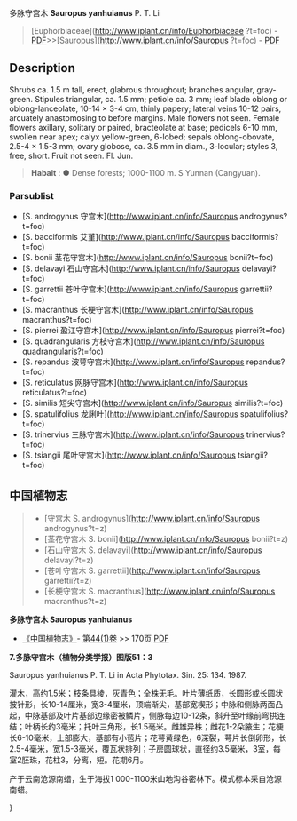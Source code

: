 多脉守宫木 **Sauropus yanhuianus** P. T. Li

> [Euphorbiaceae](http://www.iplant.cn/info/Euphorbiaceae ?t=foc) - [PDF](http://iplant.cn/foc/pdf/Euphorbiaceae.pdf)>>[Sauropus](http://www.iplant.cn/info/Sauropus ?t=foc) - [PDF](http://www.iplant.cn/foc/pdf/Sauropus.pdf)

## Description

Shrubs ca. 1.5 m tall, erect, glabrous throughout; branches angular, gray-green. Stipules triangular, ca. 1.5 mm; petiole ca. 3 mm; leaf blade oblong or oblong-lanceolate, 10-14 × 3-4 cm, thinly papery; lateral veins 10-12 pairs, arcuately anastomosing to before margins. Male flowers not seen. Female flowers axillary, solitary or paired, bracteolate at base; pedicels 6-10 mm, swollen near apex; calyx yellow-green, 6-lobed; sepals oblong-obovate, 2.5-4 × 1.5-3 mm; ovary globose, ca. 3.5 mm in diam., 3-locular; styles 3, free, short. Fruit not seen. Fl. Jun.

> **Habait** : 
>● Dense forests; 1000-1100 m. S Yunnan (Cangyuan).

### Parsublist

* [S.  androgynus  守宫木](http://www.iplant.cn/info/Sauropus androgynus?t=foc)
* [S.  bacciformis  艾堇](http://www.iplant.cn/info/Sauropus bacciformis?t=foc)
* [S.  bonii  茎花守宫木](http://www.iplant.cn/info/Sauropus bonii?t=foc)
* [S.  delavayi  石山守宫木](http://www.iplant.cn/info/Sauropus delavayi?t=foc)
* [S.  garrettii  苍叶守宫木](http://www.iplant.cn/info/Sauropus garrettii?t=foc)
* [S.  macranthus  长梗守宫木](http://www.iplant.cn/info/Sauropus macranthus?t=foc)
* [S.  pierrei  盈江守宫木](http://www.iplant.cn/info/Sauropus pierrei?t=foc)
* [S.  quadrangularis  方枝守宫木](http://www.iplant.cn/info/Sauropus quadrangularis?t=foc)
* [S.  repandus  波萼守宫木](http://www.iplant.cn/info/Sauropus repandus?t=foc)
* [S.  reticulatus  网脉守宫木](http://www.iplant.cn/info/Sauropus reticulatus?t=foc)
* [S.  similis  短尖守宫木](http://www.iplant.cn/info/Sauropus similis?t=foc)
* [S.  spatulifolius  龙脷叶](http://www.iplant.cn/info/Sauropus spatulifolius?t=foc)
* [S.  trinervius  三脉守宫木](http://www.iplant.cn/info/Sauropus trinervius?t=foc)
* [S.  tsiangii  尾叶守宫木](http://www.iplant.cn/info/Sauropus tsiangii?t=foc)

## 中国植物志

> * [守宫木  S.  androgynus](http://www.iplant.cn/info/Sauropus androgynus?t=z)
> * [茎花守宫木  S.  bonii](http://www.iplant.cn/info/Sauropus bonii?t=z)
> * [石山守宫木  S.  delavayi](http://www.iplant.cn/info/Sauropus delavayi?t=z)
> * [苍叶守宫木  S.  garrettii](http://www.iplant.cn/info/Sauropus garrettii?t=z)
> * [长梗守宫木  S.  macranthus](http://www.iplant.cn/info/Sauropus macranthus?t=z)

**多脉守宫木 Sauropus yanhuianus**

* [《中国植物志》](http://www.iplant.cn/frps)- [第44(1)卷](http://www.iplant.cn/frps/vol/44(1)) >> 170页 [PDF](http://www.iplant.cn/frps/pdf/44(1)/170a.PDF)

**7.多脉守宫木（植物分类学报）图版51：3**

Sauropus yanhuianus P. T. Li in Acta Phytotax. Sin. 25: 134. 1987.

灌木，高约1.5米；枝条具棱，灰青色；全株无毛。叶片薄纸质，长圆形或长圆状披针形，长10-14厘米，宽3-4厘米，顶端渐尖，基部宽楔形；中脉和侧脉两面凸起，中脉基部及叶片基部边缘密被鳞片，侧脉每边10-12条，斜升至叶缘前弯拱连结；叶柄长约3毫米；托叶三角形，长1.5毫米。雌雄异株；雌花1-2朵腋生；花梗长6-10毫米，上部膨大，基部有小苞片；花萼黄绿色，6深裂，萼片长倒卵形，长2.5-4毫米，宽1.5-3毫米，覆瓦状排列；子房圆球状，直径约3.5毫米，3室，每室2胚珠，花柱3，分离，短。花期6月。

产于云南沧源南蜡，生于海拔1 000-1100米山地沟谷密林下。模式标本采自沧源南蜡。

}